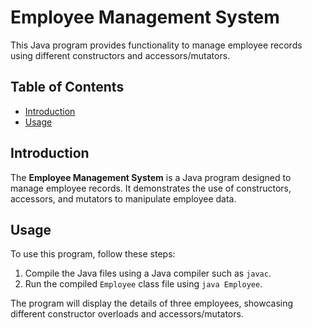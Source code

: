# Employee Management System

This Java program provides functionality to manage employee records using different constructors and accessors/mutators.

## Table of Contents
- [Introduction](#introduction)
- [Usage](#usage)

## Introduction

The **Employee Management System** is a Java program designed to manage employee records. It demonstrates the use of constructors, accessors, and mutators to manipulate employee data.

## Usage

To use this program, follow these steps:

1. Compile the Java files using a Java compiler such as `javac`.
2. Run the compiled `Employee` class file using `java Employee`.

The program will display the details of three employees, showcasing different constructor overloads and accessors/mutators.
